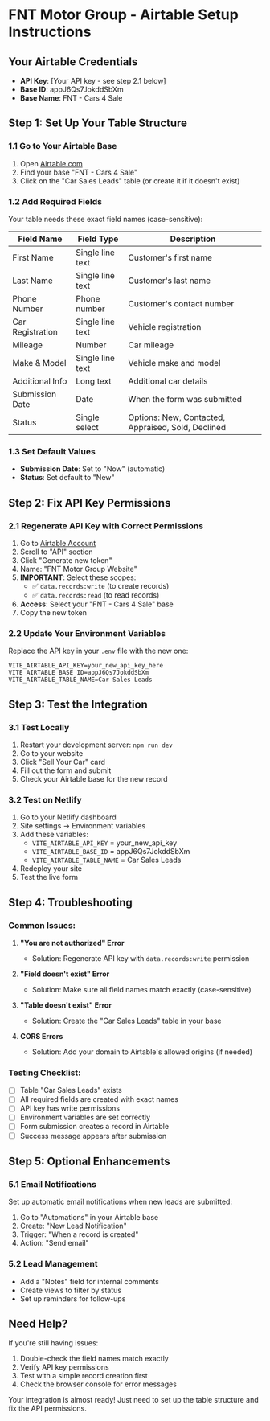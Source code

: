 # FNT Motor Group - Airtable Setup Instructions

## Your Airtable Credentials
- **API Key**: [Your API key - see step 2.1 below]
- **Base ID**: appJ6Qs7JokddSbXm
- **Base Name**: FNT - Cars 4 Sale

## Step 1: Set Up Your Table Structure

### 1.1 Go to Your Airtable Base
1. Open [Airtable.com](https://airtable.com)
2. Find your base "FNT - Cars 4 Sale"
3. Click on the "Car Sales Leads" table (or create it if it doesn't exist)

### 1.2 Add Required Fields
Your table needs these exact field names (case-sensitive):

| Field Name | Field Type | Description |
|------------|------------|-------------|
| First Name | Single line text | Customer's first name |
| Last Name | Single line text | Customer's last name |
| Phone Number | Phone number | Customer's contact number |
| Car Registration | Single line text | Vehicle registration |
| Mileage | Number | Car mileage |
| Make & Model | Single line text | Vehicle make and model |
| Additional Info | Long text | Additional car details |
| Submission Date | Date | When the form was submitted |
| Status | Single select | Options: New, Contacted, Appraised, Sold, Declined |

### 1.3 Set Default Values
- **Submission Date**: Set to "Now" (automatic)
- **Status**: Set default to "New"

## Step 2: Fix API Key Permissions

### 2.1 Regenerate API Key with Correct Permissions
1. Go to [Airtable Account](https://airtable.com/account)
2. Scroll to "API" section
3. Click "Generate new token"
4. Name: "FNT Motor Group Website"
5. **IMPORTANT**: Select these scopes:
   - ✅ `data.records:write` (to create records)
   - ✅ `data.records:read` (to read records)
6. **Access**: Select your "FNT - Cars 4 Sale" base
7. Copy the new token

### 2.2 Update Your Environment Variables
Replace the API key in your `.env` file with the new one:

```env
VITE_AIRTABLE_API_KEY=your_new_api_key_here
VITE_AIRTABLE_BASE_ID=appJ6Qs7JokddSbXm
VITE_AIRTABLE_TABLE_NAME=Car Sales Leads
```

## Step 3: Test the Integration

### 3.1 Test Locally
1. Restart your development server: `npm run dev`
2. Go to your website
3. Click "Sell Your Car" card
4. Fill out the form and submit
5. Check your Airtable base for the new record

### 3.2 Test on Netlify
1. Go to your Netlify dashboard
2. Site settings → Environment variables
3. Add these variables:
   - `VITE_AIRTABLE_API_KEY` = your_new_api_key
   - `VITE_AIRTABLE_BASE_ID` = appJ6Qs7JokddSbXm
   - `VITE_AIRTABLE_TABLE_NAME` = Car Sales Leads
4. Redeploy your site
5. Test the live form

## Step 4: Troubleshooting

### Common Issues:

1. **"You are not authorized" Error**
   - Solution: Regenerate API key with `data.records:write` permission

2. **"Field doesn't exist" Error**
   - Solution: Make sure all field names match exactly (case-sensitive)

3. **"Table doesn't exist" Error**
   - Solution: Create the "Car Sales Leads" table in your base

4. **CORS Errors**
   - Solution: Add your domain to Airtable's allowed origins (if needed)

### Testing Checklist:
- [ ] Table "Car Sales Leads" exists
- [ ] All required fields are created with exact names
- [ ] API key has write permissions
- [ ] Environment variables are set correctly
- [ ] Form submission creates a record in Airtable
- [ ] Success message appears after submission

## Step 5: Optional Enhancements

### 5.1 Email Notifications
Set up automatic email notifications when new leads are submitted:
1. Go to "Automations" in your Airtable base
2. Create: "New Lead Notification"
3. Trigger: "When a record is created"
4. Action: "Send email"

### 5.2 Lead Management
- Add a "Notes" field for internal comments
- Create views to filter by status
- Set up reminders for follow-ups

## Need Help?

If you're still having issues:
1. Double-check the field names match exactly
2. Verify API key permissions
3. Test with a simple record creation first
4. Check the browser console for error messages

Your integration is almost ready! Just need to set up the table structure and fix the API permissions.
